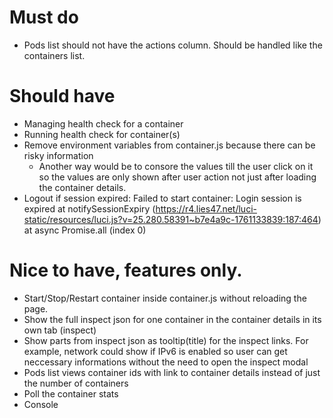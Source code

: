 # Must do

- Pods list should not have the actions column. Should be handled like the containers list.


# Should have

- Managing health check for a container
- Running health check for container(s)
- Remove environment variables from container.js because there can be risky information
    - Another way would be to consore the values till the user click on it so the values are only shown after user action not just after loading the container details.
- Logout if session expired: Failed to start container: Login session is expired at notifySessionExpiry (https://r4.lies47.net/luci-static/resources/luci.js?v=25.280.58391~b7e4a9c-1761133839:187:464) at async Promise.all (index 0)

# Nice to have, features only.

- Start/Stop/Restart container inside container.js without reloading the page.
- Show the full inspect json for one container in the container details in its own tab (inspect)
- Show parts from inspect json as tooltip(title) for the inspect links. For example, network could show if IPv6 is enabled so user can get neccessary informations without the need to open the inspect modal
- Pods list views container ids with link to container details instead of just the number of containers
- Poll the container stats
- Console
